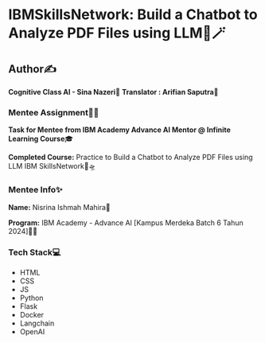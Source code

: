 # IBMSkillsNetwork: Build a Chatbot to Analyze PDF Files using LLM🌈🪄 

## Author✍️

**Cognitive Class AI - Sina Nazeri💎**
**Translator : Arifian Saputra💎**

### Mentee Assignment📝📂

**Task for Mentee from IBM Academy Advance AI Mentor @ Infinite Learning Course**🎓

**Completed Course:** Practice to Build a Chatbot to Analyze PDF Files using LLM IBM SkillsNetwork🔭🛸

### Mentee Info✨

**Name:** Nisrina Ishmah Mahira🧕

**Program:** IBM Academy - Advance Al [Kampus Merdeka Batch 6 Tahun 2024]🏫🎉

### Tech Stack💻

* HTML
* CSS
* JS
* Python
* Flask
* Docker
* Langchain
* OpenAI

